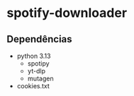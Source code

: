 # spotify-downloader

## Dependências

- python 3.13
    - spotipy
    - yt-dlp
    - mutagen
- cookies.txt
